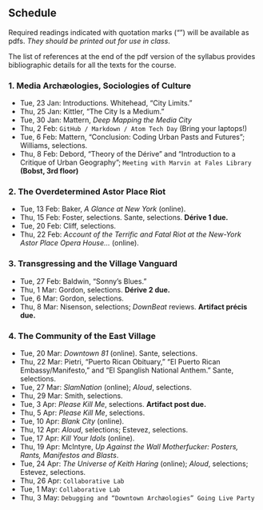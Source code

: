 ## Schedule

Required readings indicated with quotation marks (“”) will be available as
pdfs. *They should be printed out for use in class*. 

The list of references at the end of the pdf version of the syllabus provides
bibliographic details for all the texts for the course.

### 1. Media Archæologies, Sociologies of Culture

* Tue, 23 Jan: Introductions. Whitehead, “City Limits.”
* Thu, 25 Jan: Kittler, “The City Is a Medium.”
* Tue, 30 Jan: Mattern, _Deep Mapping the Media City_
* Thu, 2 Feb: `GitHub / Markdown / Atom Tech Day` (Bring your laptops!)
* Tue, 6 Feb: Mattern, “Conclusion: Coding Urban Pasts and Futures”; Williams,
  selections.
* Thu, 8 Feb: Debord, “Theory of the Dérive” and “Introduction to a Critique
  of Urban Geography”; `Meeting with Marvin at Fales Library` **(Bobst, 3rd
  floor)**

### 2. The Overdetermined Astor Place Riot

* Tue, 13 Feb: Baker, _A Glance at New York_ (online).
* Thu, 15 Feb: Foster, selections. Sante, selections. **Dérive 1 due.**
* Tue, 20 Feb: Cliff, selections.
* Thu, 22 Feb: _Account of the Terrific and Fatal Riot at the New-York
  Astor Place Opera House…_ (online).

### 3. Transgressing and the Village Vanguard

* Tue, 27 Feb: Baldwin, “Sonny’s Blues.”
* Thu, 1 Mar: Gordon, selections. **Dérive 2 due.**
* Tue, 6 Mar: Gordon, selections.
* Thu, 8 Mar: Nisenson, selections; _DownBeat_ reviews. **Artifact précis due.**

### 4. The Community of the East Village

* Tue, 20 Mar: _Downtown 81_ (online). Sante, selections.
* Thu, 22 Mar: Pietri, “Puerto Rican Obituary,” “El Puerto Rican
  Embassy/Manifesto,” and “El Spanglish National
  Anthem.” Sante, selections.
* Tue, 27 Mar: _SlamNation_ (online); _Aloud_, selections.
* Thu, 29 Mar: Smith, selections.
* Tue, 3 Apr: _Please Kill Me_, selections. **Artifact post due.**
* Thu, 5 Apr: _Please Kill Me_, selections.
* Tue, 10 Apr: _Blank City_ (online). 
* Thu, 12 Apr: _Aloud_, selections; Estevez, selections.
* Tue, 17 Apr: _Kill Your Idols_ (online).
* Thu, 19 Apr: McIntyre, *Up Against the Wall Motherfucker: Posters,
  Rants, Manifestos and Blasts*.
* Tue, 24 Apr: _The Universe of Keith Haring_ (online); _Aloud_, selections; Estevez, selections.
* Thu, 26 Apr: `Collaborative Lab`
* Tue, 1 May: `Collaborative Lab`
* Thu, 3 May: `Debugging and “Downtown Archæologies” Going Live Party`

